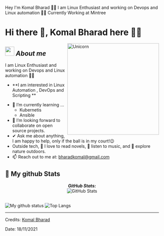 Hey I'm Komal Bharad 🙋‍♀️ 
I am Linux Enthusiast and working on Devops and Linux automation 👩‍💻
Currently Working at Mintree 

# Hi there 👋, Komal Bharad here 🙋‍♀️ 

<img align="right" width=300px alt="Unicorn" src="https://c.tenor.com/GN73MKBawZYAAAAi/busy-cute.gif" />

## <img src="https://media.giphy.com/media/ObNTw8Uzwy6KQ/giphy.gif" width="30px">&nbsp;***About me***

I am Linux Enthusiast and working on Devops and Linux automation 👩‍💻

* **I am interested in Linux Automation , DevOps and Scripting **
- 🌱 I’m currently learning ...
  - Kubernetis
  - Ansible
- 👯 I’m looking forward to collaborate on open source projects.
- ✔ Ask me about anything, I am happy to help, only if the ball is in my court!😉<br>
- Outside tech, 📖 I love to read novels, 🎵 listen to music, and 🌴 explore nature outdoors.
- 📫 Reach out to me at: <a href="bharadkomal@gmail.com">bharadkomal@gmail.com</a>



<h2>👀 My github Stats</h2>

<div>

  <p align="center">
  <b><em>GitHub Stats:</em></b> <br/>
    <img src="https://github-readme-streak-stats.herokuapp.com/?user=kbharad15" alt="GitHub Stats" /> <br/><br/>
  
</div>

![My github status](https://github-readme-stats.vercel.app/api?username=kbharad15&show_icons=true&include_all_commits=true)
![Top Langs](https://github-readme-stats.vercel.app/api/top-langs/?username=kbharad15&layout=compact)

---------------------------------------------------------------------------------------------------------------------
Credits: <a href="https://github.com/kbharad15">Komal Bharad</a>

Date: 18/11/2021


